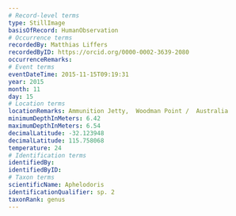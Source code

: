 ```yaml
---
# Record-level terms
type: StillImage
basisOfRecord: HumanObservation
# Occurrence terms
recordedBy: Matthias Liffers
recordedByID: https://orcid.org/0000-0002-3639-2080
occurrenceRemarks: 
# Event terms
eventDateTime: 2015-11-15T09:19:31
year: 2015
month: 11
day: 15
# Location terms
locationRemarks: Ammunition Jetty,  Woodman Point /  Australia
minimumDepthInMeters: 6.42
maximumDepthInMeters: 6.54
decimalLatitude: -32.123948
decimalLatitude: 115.758068
temperature: 24
# Identification terms
identifiedBy: 
identifiedByID: 
# Taxon terms
scientificName: Aphelodoris
identificationQualifier: sp. 2
taxonRank: genus
---
```

